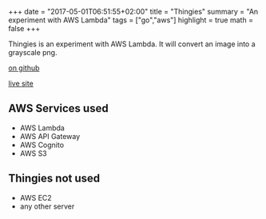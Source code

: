 +++
date = "2017-05-01T06:51:55+02:00"
title = "Thingies"
summary = "An experiment with AWS Lambda"
tags = ["go","aws"]
highlight = true
math = false
+++

Thingies is an experiment with AWS Lambda. It will convert an image into a grayscale png.

[on github](https://github.com/alexd765/thingies)

[live site](http://stuffthingy.com)

## AWS Services used

* AWS Lambda
* AWS API Gateway
* AWS Cognito
* AWS S3

## Thingies not used

* AWS EC2
* any other server
